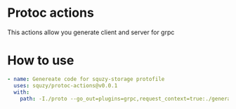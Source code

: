 # Protoc actions

This actions allow you generate client and server for grpc

# How to use

```yml
- name: Genereate code for squzy-storage protofile
  uses: squzy/protoc-actions@v0.0.1
  with:
    path: -I./proto --go_out=plugins=grpc,request_context=true:./generated proto/squzy-storage-proto/v1/service.proto
```